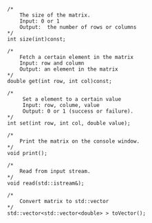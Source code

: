     /*
		The size of the matrix. 
		Input: 0 or 1
		Output:  the number of rows or columns
	*/
	int size(int)const;

	/*
		Fetch a certain element in the matrix
		Input: row and column
		Output: an element in the matrix
	*/
	double get(int row, int col)const;

	/*
		 Set a element to a certain value
		 Input: row, colume, value
		 Output: 0 or 1 (success or failure).
	*/
	int set(int row, int col, double value);

	/*
		Print the matrix on the console window.
	*/
	void print();

	/*
		Read from input stream.
	*/
	void read(std::istream&);

	/*
		Convert matrix to std::vector
	*/
	std::vector<std::vector<double> > toVector();